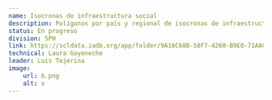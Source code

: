 ```yaml
---
name: Isocronas de infraestructura social
description: Polígonos por país y regional de isocronas de infraestructura social en la región, incluyendo polígonos para puntos financieros y centros de salud. Utilizamos la API de Isochrones de Mapbox, que calcula áreas accesibles dentro de una cantidad de tiempo especificada desde una ubicación y devuelve las regiones alcanzables como contornos de polígonos o líneas que puedes mostrar en un mapa. Esta API también admite contornos basados en distancia.
status: En progreso
division: SPH
link: https://scldata.iadb.org/app/folder/9A16C68B-58F7-4260-B9E0-71AAC96AA523
technical: Laura Goyeneche
leader: Luis Tejerina
image: 
    url: 6.png
    alt: x
---
```

    